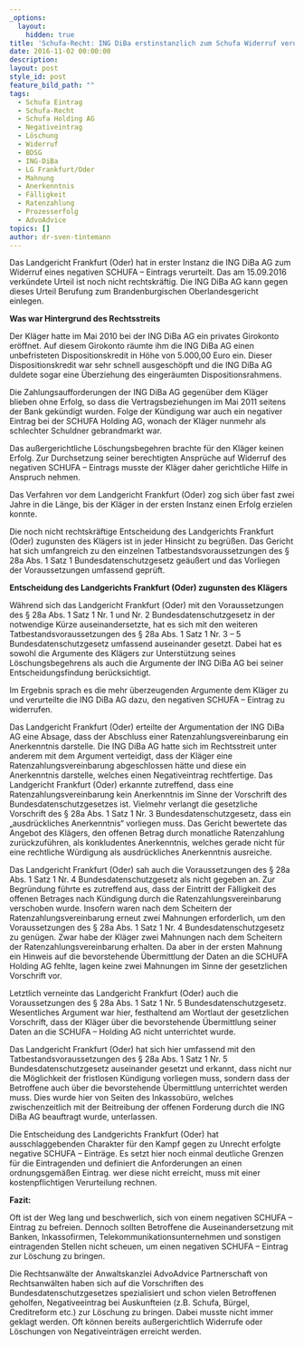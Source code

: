```yaml
---
_options:
  layout:
    hidden: true
title: 'Schufa-Recht: ING DiBa erstinstanzlich zum Schufa Widerruf verurteilt'
date: 2016-11-02 00:00:00
description:
layout: post
style_id: post
feature_bild_path: ""
tags:
  - Schufa Eintrag
  - Schufa-Recht
  - Schufa Holding AG
  - Negativeintrag
  - Löschung
  - Widerruf
  - BDSG
  - ING-DiBa
  - LG Frankfurt/Oder
  - Mahnung
  - Anerkenntnis
  - Fälligkeit
  - Ratenzahlung
  - Prozesserfolg
  - AdvoAdvice
topics: []
author: dr-sven-tintemann
---
```



Das Landgericht Frankfurt (Oder) hat in erster Instanz die ING DiBa AG zum Widerruf eines negativen SCHUFA – Eintrags verurteilt. Das am 15.09.2016 verkündete Urteil ist noch nicht rechtskräftig. Die ING DiBa AG kann gegen dieses Urteil Berufung zum Brandenburgischen Oberlandesgericht einlegen.

**Was war Hintergrund des Rechtsstreits**

Der Kläger hatte im Mai 2010 bei der ING DiBa AG ein privates Girokonto eröffnet. Auf diesem Girokonto räumte ihm die ING DiBa AG einen unbefristeten Dispositionskredit in Höhe von 5.000,00 Euro ein. Dieser Dispositionskredit war sehr schnell ausgeschöpft und die ING DiBa AG duldete sogar eine Überziehung des eingeräumten Dispositionsrahmens.

Die Zahlungsaufforderungen der ING DiBa AG gegenüber dem Kläger blieben ohne Erfolg, so dass die Vertragsbeziehungen im Mai 2011 seitens der Bank gekündigt wurden. Folge der Kündigung war auch ein negativer Eintrag bei der SCHUFA Holding AG, wonach der Kläger nunmehr als schlechter Schuldner gebrandmarkt war.

Das außergerichtliche Löschungsbegehren brachte für den Kläger keinen Erfolg. Zur Durchsetzung seiner berechtigten Ansprüche auf Widerruf des negativen SCHUFA – Eintrags musste der Kläger daher gerichtliche Hilfe in Anspruch nehmen.

Das Verfahren vor dem Landgericht Frankfurt (Oder) zog sich über fast zwei Jahre in die Länge, bis der Kläger in der ersten Instanz einen Erfolg erzielen konnte.

Die noch nicht rechtskräftige Entscheidung des Landgerichts Frankfurt (Oder) zugunsten des Klägers ist in jeder Hinsicht zu begrüßen. Das Gericht hat sich umfangreich zu den einzelnen Tatbestandsvoraussetzungen des § 28a Abs. 1 Satz 1 Bundesdatenschutzgesetz geäußert und das Vorliegen der Voraussetzungen umfassend geprüft.

**Entscheidung des Landgerichts Frankfurt (Oder) zugunsten des Klägers**

Während sich das Landgericht Frankfurt (Oder) mit den Voraussetzungen des § 28a Abs. 1 Satz 1 Nr. 1 und Nr. 2 Bundesdatenschutzgesetz in der notwendige Kürze auseinandersetzte, hat es sich mit den weiteren Tatbestandsvoraussetzungen des § 28a Abs. 1 Satz 1 Nr. 3 – 5 Bundesdatenschutzgesetz umfassend auseinander gesetzt. Dabei hat es sowohl die Argumente des Klägers zur Unterstützung seines Löschungsbegehrens als auch die Argumente der ING DiBa AG bei seiner Entscheidungsfindung berücksichtigt.

Im Ergebnis sprach es die mehr überzeugenden Argumente dem Kläger zu und verurteilte die ING DiBa AG dazu, den negativen SCHUFA – Eintrag zu widerrufen.

Das Landgericht Frankfurt (Oder) erteilte der Argumentation der ING DiBa AG eine Absage, dass der Abschluss einer Ratenzahlungsvereinbarung ein Anerkenntnis darstelle. Die ING DiBa AG hatte sich im Rechtsstreit unter anderem mit dem Argument verteidigt, dass der Kläger eine Ratenzahlungsvereinbarung abgeschlossen hätte und diese ein Anerkenntnis darstelle, welches einen Negativeintrag rechtfertige. Das Landgericht Frankfurt (Oder) erkannte zutreffend, dass eine Ratenzahlungsvereinbarung kein Anerkenntnis im Sinne der Vorschrift des Bundesdatenschutzgesetzes ist. Vielmehr verlangt die gesetzliche Vorschrift des § 28a Abs. 1 Satz 1 Nr. 3 Bundesdatenschutzgesetz, dass ein „ausdrückliches Anerkenntnis“ vorliegen muss. Das Gericht bewertete das Angebot des Klägers, den offenen Betrag durch monatliche Ratenzahlung zurückzuführen, als konkludentes Anerkenntnis, welches gerade nicht für eine rechtliche Würdigung als ausdrückliches Anerkenntnis ausreiche.

Das Landgericht Frankfurt (Oder) sah auch die Voraussetzungen des § 28a Abs. 1 Satz 1 Nr. 4 Bundesdatenschutzgesetz als nicht gegeben an. Zur Begründung führte es zutreffend aus, dass der Eintritt der Fälligkeit des offenen Betrages nach Kündigung durch die Ratenzahlungsvereinbarung verschoben wurde. Insofern waren nach dem Scheitern der Ratenzahlungsvereinbarung erneut zwei Mahnungen erforderlich, um den Voraussetzungen des § 28a Abs. 1 Satz 1 Nr. 4 Bundesdatenschutzgesetz zu genügen. Zwar habe der Kläger zwei Mahnungen nach dem Scheitern der Ratenzahlungsvereinbarung erhalten. Da aber in der ersten Mahnung ein Hinweis auf die bevorstehende Übermittlung der Daten an die SCHUFA Holding AG fehlte, lagen keine zwei Mahnungen im Sinne der gesetzlichen Vorschrift vor.

Letztlich verneinte das Landgericht Frankfurt (Oder) auch die Voraussetzungen des § 28a Abs. 1 Satz 1 Nr. 5 Bundesdatenschutzgesetz. Wesentliches Argument war hier, festhaltend am Wortlaut der gesetzlichen Vorschrift, dass der Kläger über die bevorstehende Übermittlung seiner Daten an die SCHUFA – Holding AG nicht unterrichtet wurde.

Das Landgericht Frankfurt (Oder) hat sich hier umfassend mit den Tatbestandsvoraussetzungen des § 28a Abs. 1 Satz 1 Nr. 5 Bundesdatenschutzgesetz auseinander gesetzt und erkannt, dass nicht nur die Möglichkeit der fristlosen Kündigung vorliegen muss, sondern dass der Betroffene auch über die bevorstehende Übermittlung unterrichtet werden muss. Dies wurde hier von Seiten des Inkassobüro, welches zwischenzeitlich mit der Beitreibung der offenen Forderung durch die ING DiBa AG beauftragt wurde, unterlassen.

Die Entscheidung des Landgerichts Frankfurt (Oder) hat ausschlaggebenden Charakter für den Kampf gegen zu Unrecht erfolgte negative SCHUFA – Einträge. Es setzt hier noch einmal deutliche Grenzen für die Eintragenden und definiert die Anforderungen an einen ordnungsgemäßen Eintrag. wer diese nicht erreicht, muss mit einer kostenpflichtigen Verurteilung rechnen.

**Fazit:**

Oft ist der Weg lang und beschwerlich, sich von einem negativen SCHUFA – Eintrag zu befreien. Dennoch sollten Betroffene die Auseinandersetzung mit Banken, Inkassofirmen, Telekommunikationsunternehmen und sonstigen eintragenden Stellen nicht scheuen, um einen negativen SCHUFA – Eintrag zur Löschung zu bringen.

Die Rechtsanwälte der Anwaltskanzlei AdvoAdvice Partnerschaft von Rechtsanwälten haben sich auf die Vorschriften des Bundesdatenschutzgesetzes spezialisiert und schon vielen Betroffenen geholfen, Negativeeintrag bei Auskunfteien (z.B. Schufa, Bürgel, Creditreform etc.) zur Löschung zu bringen. Dabei musste nicht immer geklagt werden. Oft können bereits außergerichtlich Widerrufe oder Löschungen von Negativeinträgen erreicht werden.